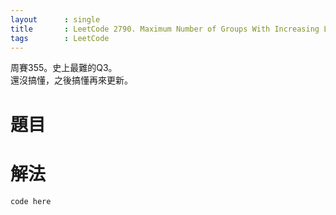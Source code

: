 ```yaml
--- 
layout      : single
title       : LeetCode 2790. Maximum Number of Groups With Increasing Length
tags        : LeetCode
---
```

周賽355。史上最難的Q3。  
還沒搞懂，之後搞懂再來更新。  

# 題目

# 解法

```python
code here

```
